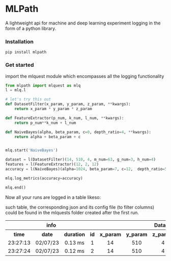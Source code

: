 # MLPath
A lightweight api for machine and deep learning experiment logging in the form of a python library. 

### Installation
```
pip install mlpath
```

### Get started
import the mlquest module which encompasses all the logging functionality

```Python
from mlpath import mlquest as mlq
l = mlq.l

# let's try this out
def DatasetFilter(x_param, y_param, z_param, **kwargs):
    return x_param * y_param * z_param

def FeatureExtractor(p_num, k_num, l_num, **kwargs):
    return p_num**k_num + l_num

def NaiveBayes(alpha, beta_param, c=0, depth_ratio=4, **kwargs):
    return alpha + beta_param + c


mlq.start('NaiveBayes')

dataset = l(DatasetFilter)(14, 510, 4, m_num=63, g_num=3, h_num=4)
features = l(FeatureExtractor)(12, 2, 12)
accuracy = l(NaiveBayes)(alpha=1024, beta_param=7, c=12,  depth_ratio=538, mega_p=63, g_estim=3, h=43)

mlq.log_metrics(accuracy=accuracy)

mlq.end()
```

Now all your runs are logged in a table likeso:

<table>
<tr>
<th colspan=4 style="text-align: center; vertical-align: middle;">info</th>
<th colspan=6 style="text-align: center; vertical-align: middle;">DatasetFilter</th>
<th colspan=3 style="text-align: center; vertical-align: middle;">FeatureExtractor</th>
<th colspan=7 style="text-align: center; vertical-align: middle;">NaiveBayes</th>
<th colspan=1 style="text-align: center; vertical-align: middle;">metrics</th>
</tr>
<th style="text-align: center; vertical-align: middle;">time</th>
<th style="text-align: center; vertical-align: middle;">date</th>
<th style="text-align: center; vertical-align: middle;">duration</th>
<th style="text-align: center; vertical-align: middle;">id</th>
<th style="text-align: center; vertical-align: middle;">x_param</th>
<th style="text-align: center; vertical-align: middle;">y_param</th>
<th style="text-align: center; vertical-align: middle;">z_param</th>
<th style="text-align: center; vertical-align: middle;">m_num</th>
<th style="text-align: center; vertical-align: middle;">g_num</th>
<th style="text-align: center; vertical-align: middle;">h_num</th>
<th style="text-align: center; vertical-align: middle;">p_num</th>
<th style="text-align: center; vertical-align: middle;">k_num</th>
<th style="text-align: center; vertical-align: middle;">l_num</th>
<th style="text-align: center; vertical-align: middle;">alpha</th>
<th style="text-align: center; vertical-align: middle;">beta_param</th>
<th style="text-align: center; vertical-align: middle;">c</th>
<th style="text-align: center; vertical-align: middle;">depth_ratio</th>
<th style="text-align: center; vertical-align: middle;">mega_p</th>
<th style="text-align: center; vertical-align: middle;">g_estim</th>
<th style="text-align: center; vertical-align: middle;">h</th>
<th style="text-align: center; vertical-align: middle;">accuracy</th>
</tr>
<tr>
<td style="text-align: center; vertical-align: middle;">23:27:13</td>
<td style="text-align: center; vertical-align: middle;">02/07/23</td>
<td style="text-align: center; vertical-align: middle;">0.13 ms</td>
<td style="text-align: center; vertical-align: middle;">1</td>
<td style="text-align: center; vertical-align: middle;">14</td>
<td style="text-align: center; vertical-align: middle;">510</td>
<td style="text-align: center; vertical-align: middle;">4</td>
<td style="text-align: center; vertical-align: middle;">63</td>
<td style="text-align: center; vertical-align: middle;">3</td>
<td style="text-align: center; vertical-align: middle;">4</td>
<td style="text-align: center; vertical-align: middle;">12</td>
<td style="text-align: center; vertical-align: middle;">2</td>
<td style="text-align: center; vertical-align: middle;">12</td>
<td style="text-align: center; vertical-align: middle;">1024</td>
<td style="text-align: center; vertical-align: middle;">7</td>
<td style="text-align: center; vertical-align: middle;">12</td>
<td style="text-align: center; vertical-align: middle;">538</td>
<td style="text-align: center; vertical-align: middle;">63</td>
<td style="text-align: center; vertical-align: middle;">3</td>
<td style="text-align: center; vertical-align: middle;">43</td>
<td style="text-align: center; vertical-align: middle;">1043</td>
</tr>
<tr>
<td style="text-align: center; vertical-align: middle;">23:27:24</td>
<td style="text-align: center; vertical-align: middle;">02/07/23</td>
<td style="text-align: center; vertical-align: middle;">0.12 ms</td>
<td style="text-align: center; vertical-align: middle;">2</td>
<td style="text-align: center; vertical-align: middle;">14</td>
<td style="text-align: center; vertical-align: middle;">510</td>
<td style="text-align: center; vertical-align: middle;">4</td>
<td style="text-align: center; vertical-align: middle;">63</td>
<td style="text-align: center; vertical-align: middle;">3</td>
<td style="text-align: center; vertical-align: middle;">4</td>
<td style="text-align: center; vertical-align: middle;">12</td>
<td style="text-align: center; vertical-align: middle;">2</td>
<td style="text-align: center; vertical-align: middle;">12</td>
<td style="text-align: center; vertical-align: middle;">1024</td>
<td style="text-align: center; vertical-align: middle;">7</td>
<td style="text-align: center; vertical-align: middle;">12</td>
<td style="text-align: center; vertical-align: middle;">538</td>
<td style="text-align: center; vertical-align: middle;">63</td>
<td style="text-align: center; vertical-align: middle;">3</td>
<td style="text-align: center; vertical-align: middle;">43</td>
<td style="text-align: center; vertical-align: middle;">1043</td>
</tr>

such table, the corresponding json and its config file (to filter columns) could be found in the mlquests folder created after the first run.